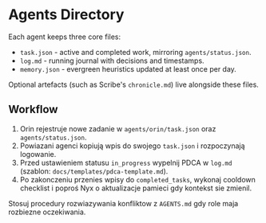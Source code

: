 # Agents Directory

Each agent keeps three core files:
- `task.json` - active and completed work, mirroring `agents/status.json`.
- `log.md` - running journal with decisions and timestamps.
- `memory.json` - evergreen heuristics updated at least once per day.

Optional artefacts (such as Scribe's `chronicle.md`) live alongside these files.

## Workflow
1. Orin rejestruje nowe zadanie w `agents/orin/task.json` oraz `agents/status.json`.
2. Powiazani agenci kopiują wpis do swojego `task.json` i rozpoczynają logowanie.
3. Przed ustawieniem statusu `in_progress` wypelnij PDCA w `log.md` (szablon: `docs/templates/pdca-template.md`).
4. Po zakonczeniu przenies wpisy do `completed_tasks`, wykonaj cooldown checklist i poproś Nyx o aktualizacje pamieci gdy kontekst sie zmienil.

Stosuj procedury rozwiazywania konfliktow z `AGENTS.md` gdy role maja rozbiezne oczekiwania.
